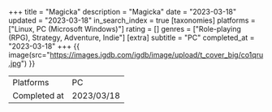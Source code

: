 +++
title = "Magicka"
description = "Magicka"
date = "2023-03-18"
updated = "2023-03-18"
in_search_index = true
[taxonomies]
platforms = ["Linux, PC (Microsoft Windows)"]
rating = []
genres = ["Role-playing (RPG), Strategy, Adventure, Indie"]
[extra]
subtitle = "PC"
completed_at = "2023-03-18"
+++
{{ image(src="https://images.igdb.com/igdb/image/upload/t_cover_big/co1qru.jpg") }}

|              |            |
| ------------ | ---------- |
| Platforms    | PC |
| Completed at | 2023/03/18 |

